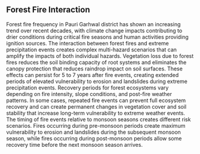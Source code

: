 ## Forest Fire Interaction

Forest fire frequency in Pauri Garhwal district has shown an increasing trend over recent decades, with climate change impacts contributing to drier conditions during critical fire seasons and human activities providing ignition sources. The interaction between forest fires and extreme precipitation events creates complex multi-hazard scenarios that can amplify the impacts of both individual hazards.
Vegetation loss due to forest fires reduces the soil binding capacity of root systems and eliminates the canopy protection that reduces raindrop impact on soil surfaces. These effects can persist for 5 to 7 years after fire events, creating extended periods of elevated vulnerability to erosion and landslides during extreme precipitation events.
Recovery periods for forest ecosystems vary depending on fire intensity, slope conditions, and post-fire weather patterns. In some cases, repeated fire events can prevent full ecosystem recovery and can create permanent changes in vegetation cover and soil stability that increase long-term vulnerability to extreme weather events.
The timing of fire events relative to monsoon seasons creates different risk scenarios. Fires occurring during pre-monsoon periods create maximum vulnerability to erosion and landslides during the subsequent monsoon season, while fires occurring during post-monsoon periods allow some recovery time before the next monsoon season arrives.